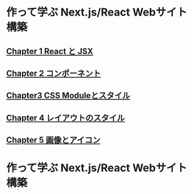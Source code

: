 # 作って学ぶ Next.js/React Webサイト構築

## [Chapter 1 React と JSX](next-react-website-ch01.md)

## [Chapter 2 コンポーネント](next-react-website-ch02.md)

## [Chapter3 CSS Moduleとスタイル](next-react-website-ch03.md)

## [Chapter 4 レイアウトのスタイル](next-react-website-ch04.md)

## [Chapter 5 画像とアイコン](next-react-website-ch05.md)
# 作って学ぶ Next.js/React Webサイト構築